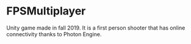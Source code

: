 # FPSMultiplayer
Unity game made in fall 2019. It is a first person shooter that has online connectivity thanks to Photon Engine.
